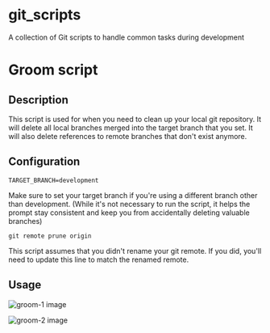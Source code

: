 # git_scripts

A collection of Git scripts to handle common tasks during development

# Groom script

## Description

This script is used for when you need to clean up your local git repository. It will delete all local branches merged into the target branch that you set. It will also delete references to remote branches that don't exist anymore.

## Configuration

```
TARGET_BRANCH=development
```

Make sure to set your target branch if you're using a different branch other than development. (While it's not necessary to run the script, it helps the prompt stay consistent and keep you from accidentally deleting valuable branches)

```
git remote prune origin
```

This script assumes that you didn't rename your git remote. If you did, you'll need to update this line to match the renamed remote.

## Usage

![groom-1 image](https://res.cloudinary.com/dtryqekz1/image/upload/v1599865024/groom-1_wxr4t4.png)

![groom-2 image](https://res.cloudinary.com/dtryqekz1/image/upload/v1599865024/groom-2_rpgtnz.png)
